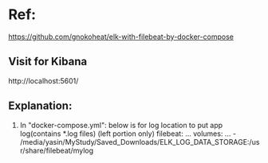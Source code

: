 # Ref:
https://github.com/gnokoheat/elk-with-filebeat-by-docker-compose


## Visit for Kibana
http://localhost:5601/

## Explanation:
1. In "docker-compose.yml": below is for log location to put app log(contains *.log files) (left portion only)
    filebeat:
    ...
      volumes:
      ...
        - /media/yasin/MyStudy/Saved_Downloads/ELK_LOG_DATA_STORAGE:/usr/share/filebeat/mylog

